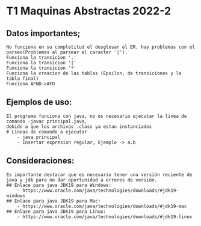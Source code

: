 # T1 Maquinas Abstractas 2022-2
## Datos importantes;
    No funciona en su completitud el desglosar el ER, hay problemas con el parseo(Problemas al parsear el caracter '|').
    Funciona la transicion '.'
    Funciona la transicion '|'
    Funciona la transicion '*'
    Funciona la creacion de las tablas (Epsilon, de transiciones y la tabla final)
    Funciona AFND->AFD
## Ejemplos de uso:
	El programa funciona con java, no es necesario ejecutar la linea de comando -javac principal.java,
	debido a que los archivos .class ya estan instanciados
	# Lineas de comando a ejecutar
		- java principal
		- Insertar expresion regular, Ejemplo -> a.b
## Consideraciones:
	Es importante destacar que es necesario tener una versión reciente de java y jdk para no dar oportunidad a errores de versión. 
	## Enlace para java JDK19 para Windows: 
		- https://www.oracle.com/java/technologies/downloads/#jdk19-windows 
	## Enlace para java JDK19 para Mac: 
		- https://www.oracle.com/java/technologies/downloads/#jdk19-mac 
	## Enlace para java JDK19 para Linux: 
		- https://www.oracle.com/java/technologies/downloads/#jdk19-linux 
